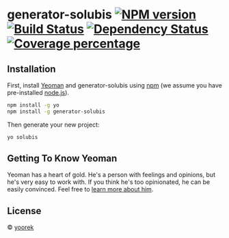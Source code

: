 # generator-solubis [![NPM version][npm-image]][npm-url] [![Build Status][travis-image]][travis-url] [![Dependency Status][daviddm-image]][daviddm-url] [![Coverage percentage][coveralls-image]][coveralls-url]
> 

## Installation

First, install [Yeoman](http://yeoman.io) and generator-solubis using [npm](https://www.npmjs.com/) (we assume you have pre-installed [node.js](https://nodejs.org/)).

```bash
npm install -g yo
npm install -g generator-solubis
```

Then generate your new project:

```bash
yo solubis
```

## Getting To Know Yeoman

Yeoman has a heart of gold. He&#39;s a person with feelings and opinions, but he&#39;s very easy to work with. If you think he&#39;s too opinionated, he can be easily convinced. Feel free to [learn more about him](http://yeoman.io/).

## License

 © [yoorek](www.solubis.com/eng)


[npm-image]: https://badge.fury.io/js/generator-solubis.svg
[npm-url]: https://npmjs.org/package/generator-solubis
[travis-image]: https://travis-ci.org/solubis/generator-solubis.svg?branch=master
[travis-url]: https://travis-ci.org/solubis/generator-solubis
[daviddm-image]: https://david-dm.org/solubis/generator-solubis.svg?theme=shields.io
[daviddm-url]: https://david-dm.org/solubis/generator-solubis
[coveralls-image]: https://coveralls.io/repos/solubis/generator-solubis/badge.svg
[coveralls-url]: https://coveralls.io/r/solubis/generator-solubis
